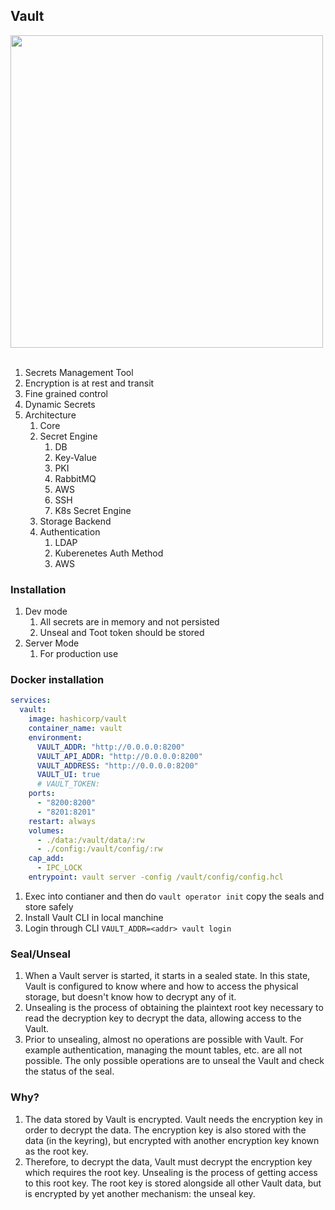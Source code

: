 ## Vault

<img src="https://developer.hashicorp.com/_next/image?url=https%3A%2F%2Fcontent.hashicorp.com%2Fapi%2Fassets%3Fproduct%3Dvault%26version%3Drefs%252Fheads%252Frelease%252F1.18.x%26asset%3Dwebsite%252Fpublic%252Fimg%252Flayers.png%26width%3D1506%26height%3D841&w=1920&q=75&dpl=dpl_Gpkis5daodif1XJUkruzJDBVBi2m" width=500 style="display: flex;">

</br>

1. Secrets Management Tool
2. Encryption is at rest and transit
3. Fine grained control
4. Dynamic Secrets
5. Architecture
    1. Core
    2. Secret Engine
        1. DB
        2. Key-Value
        3. PKI
        4. RabbitMQ
        5. AWS
        6. SSH
        7. K8s Secret Engine
    3. Storage Backend
    4. Authentication
        1. LDAP
        2. Kuberenetes Auth Method
        3. AWS

### Installation

1. Dev mode
    1. All secrets are in memory and not persisted
    2. Unseal and Toot token should be stored
2. Server Mode
    1. For production use

### Docker installation

```yaml
services:
  vault:
    image: hashicorp/vault
    container_name: vault
    environment:
      VAULT_ADDR: "http://0.0.0.0:8200"
      VAULT_API_ADDR: "http://0.0.0.0:8200"
      VAULT_ADDRESS: "http://0.0.0.0:8200"
      VAULT_UI: true
      # VAULT_TOKEN:
    ports:
      - "8200:8200"
      - "8201:8201"
    restart: always
    volumes:
      - ./data:/vault/data/:rw
      - ./config:/vault/config/:rw
    cap_add:
      - IPC_LOCK
    entrypoint: vault server -config /vault/config/config.hcl
```

1. Exec into contianer and then do `vault operator init` copy the seals and store safely
2. Install Vault CLI in local manchine
3. Login through CLI `VAULT_ADDR=<addr> vault login`

### Seal/Unseal

1. When a Vault server is started, it starts in a sealed state. In this state, Vault is configured to know where and how to access the physical storage, but doesn't know how to decrypt any of it.
2. Unsealing is the process of obtaining the plaintext root key necessary to read the decryption key to decrypt the data, allowing access to the Vault.
3. Prior to unsealing, almost no operations are possible with Vault. For example authentication, managing the mount tables, etc. are all not possible. The only possible operations are to unseal the Vault and check the status of the seal.

### Why?

1. The data stored by Vault is encrypted. Vault needs the encryption key in order to decrypt the data. The encryption key is also stored with the data (in the keyring), but encrypted with another encryption key known as the root key.
2. Therefore, to decrypt the data, Vault must decrypt the encryption key which requires the root key. Unsealing is the process of getting access to this root key. The root key is stored alongside all other Vault data, but is encrypted by yet another mechanism: the unseal key.